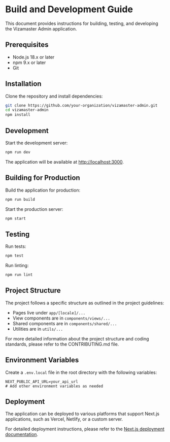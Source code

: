 # Build and Development Guide

This document provides instructions for building, testing, and developing the Vizamaster Admin application.

## Prerequisites

- Node.js 18.x or later
- npm 9.x or later
- Git

## Installation

Clone the repository and install dependencies:

```bash
git clone https://github.com/your-organization/vizamaster-admin.git
cd vizamaster-admin
npm install
```

## Development

Start the development server:

```bash
npm run dev
```

The application will be available at [http://localhost:3000](http://localhost:3000).

## Building for Production

Build the application for production:

```bash
npm run build
```

Start the production server:

```bash
npm start
```

## Testing

Run tests:

```bash
npm test
```

Run linting:

```bash
npm run lint
```

## Project Structure

The project follows a specific structure as outlined in the project guidelines:

- Pages live under `app/[locale]/...`
- View components are in `components/views/...`
- Shared components are in `components/shared/...`
- Utilities are in `utils/...`

For more detailed information about the project structure and coding standards, please refer to the CONTRIBUTING.md file.

## Environment Variables

Create a `.env.local` file in the root directory with the following variables:

```
NEXT_PUBLIC_API_URL=your_api_url
# Add other environment variables as needed
```

## Deployment

The application can be deployed to various platforms that support Next.js applications, such as Vercel, Netlify, or a custom server.

For detailed deployment instructions, please refer to the [Next.js deployment documentation](https://nextjs.org/docs/deployment).
